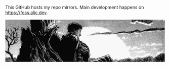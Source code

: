 This GitHub hosts my repo mirrors. Main development happens on https://foss.alic.dev.
<p align="center">
  <a href="https://www.alic.dev">
    <img src="3896663.jpg" alt="logo" width=2000 />
  </a>
</p>
